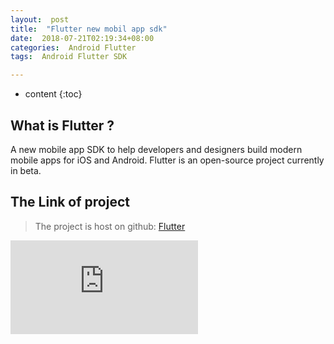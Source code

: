 ```yaml
---
layout:  post
title:  "Flutter new mobil app sdk"
date:  2018-07-21T02:19:34+08:00
categories:  Android Flutter
tags:  Android Flutter SDK

---
```

* content
{:toc}

## What is Flutter ?

A new mobile app SDK to help developers and designers build modern mobile apps for iOS and Android. Flutter is an open-source project currently in beta.

## The Link of project
<!-- more -->
>The project is host on github: [Flutter](https://github.com/flutter/flutter/blob/master/README.md)

<iframe src="https://github.com/flutter/flutter/blob/master/README.md" style="border: 0;overflow: hidden;" frameBorder="0"></iframe>

